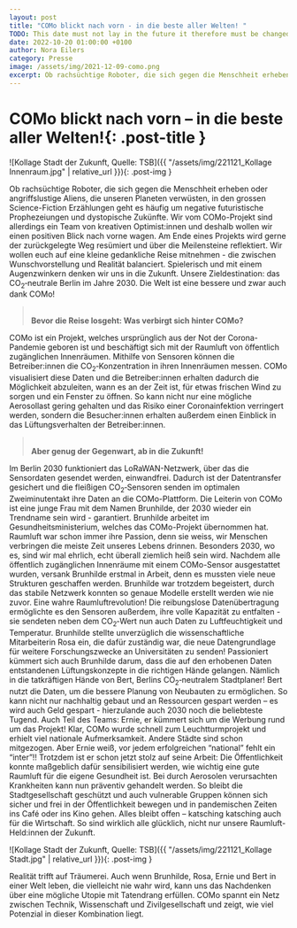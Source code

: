 ```yaml
---
layout: post
title: "COMo blickt nach vorn - in die beste aller Welten! "
TODO: This date must not lay in the future it therefore must be changed on the day the post is published 2021 -> 2022
date: 2022-10-20 01:00:00 +0100
author: Nora Eilers
category: Presse
image: /assets/img/2021-12-09-como.png
excerpt: Ob rachsüchtige Roboter, die sich gegen die Menschheit erheben oder angriffslustige Aliens, die unseren Planeten verwüsten, in den grossen Science-Fiction Erzählungen geht es häufig um negative futuristische Prophezeiungen und dystopische Zukünfte. Wir vom COMo-Projekt  sind allerdings ein Team von kreativen Optimist:innen und deshalb wollen wir einen positiven Blick nach vorne wagen.
---
```


# **COMo blickt nach vorn – in die beste aller Welten!**{: .post-title }

![Kollage Stadt der Zukunft, Quelle: TSB]({{ "/assets/img/221121_Kollage Innenraum.jpg" | relative_url }}){: .post-img }

Ob rachsüchtige Roboter, die sich gegen die Menschheit erheben oder angriffslustige Aliens, die unseren Planeten verwüsten, in den grossen Science-Fiction Erzählungen geht es häufig um negative futuristische Prophezeiungen und dystopische Zukünfte. Wir vom COMo-Projekt  sind allerdings ein Team von kreativen Optimist:innen und deshalb wollen wir einen positiven Blick nach vorne wagen. Am Ende eines Projekts wird gerne der zurückgelegte Weg resümiert und über die Meilensteine reflektiert. Wir wollen euch auf eine kleine gedankliche Reise mitnehmen - die zwischen Wunschvorstellung und Realität balanciert. Spielerisch und mit einem Augenzwinkern denken wir uns in die Zukunft. Unsere Zieldestination: das CO<sub>2</sub>&#8209;neutrale Berlin im Jahre 2030. Die Welt ist eine bessere und zwar auch dank COMo! 

> <br/> **Bevor die Reise losgeht: Was verbirgt sich hinter COMo?**

COMo ist ein Projekt, welches ursprünglich aus der Not der Corona-Pandemie geboren ist und beschäftigt sich mit der Raumluft von öffentlich zugänglichen Innenräumen. Mithilfe von Sensoren können die Betreiber:innen die CO<sub>2</sub>&#8209;Konzentration in ihren Innenräumen messen. COMo visualisiert diese Daten und die Betreiber:innen erhalten dadurch die Möglichkeit abzuleiten, wann es an der Zeit ist, für etwas frischen Wind zu sorgen und ein Fenster zu öffnen. So kann nicht nur eine mögliche Aerosollast gering gehalten und das Risiko einer Coronainfektion verringert werden, sondern die Besucher:innen erhalten außerdem einen Einblick in das Lüftungsverhalten der Betreiber:innen.

> <br/> **Aber genug der Gegenwart, ab in die Zukunft!**

Im Berlin 2030 funktioniert das LoRaWAN-Netzwerk, über das die Sensordaten gesendet werden, einwandfrei. Dadurch ist der Datentransfer gesichert und die fleißigen CO<sub>2</sub>&#8209;Sensoren senden im optimalen Zweiminutentakt ihre Daten an die COMo-Plattform. Die Leiterin von COMo ist eine junge Frau mit dem Namen Brunhilde, der  2030 wieder ein Trendname sein wird - garantiert. Brunhilde arbeitet im Gesundheitsministerium, welches das COMo-Projekt übernommen hat. Raumluft war schon immer ihre Passion, denn sie weiss, wir Menschen verbringen die meiste Zeit unseres Lebens drinnen. Besonders 2030, wo es, sind wir mal ehrlich, echt überall ziemlich heiß sein wird. Nachdem alle öffentlich zugänglichen Innenräume mit einem COMo-Sensor ausgestattet wurden, versank Brunhilde erstmal in Arbeit, denn es mussten viele neue Strukturen geschaffen werden. Brunhilde war trotzdem begeistert, durch das stabile Netzwerk konnten so genaue Modelle erstellt werden wie nie zuvor. Eine wahre Raumluftrevolution! Die reibungslose Datenübertragung ermöglichte es den Sensoren außerdem, ihre volle Kapazität zu entfalten - sie sendeten neben dem CO<sub>2</sub>&#8209;Wert nun auch Daten zu Luftfeuchtigkeit und Temperatur. Brunhilde stellte unverzüglich die wissenschaftliche Mitarbeiterin Rosa ein, die dafür zuständig war, die neue Datengrundlage für weitere Forschungszwecke an Universitäten zu senden! Passioniert kümmert sich auch Brunhilde darum, dass die auf den erhobenen Daten entstandenen Lüftungskonzepte in die richtigen Hände gelangen. Nämlich in die tatkräftigen Hände von Bert, Berlins CO<sub>2</sub>&#8209;neutralem Stadtplaner! Bert nutzt die Daten, um die bessere Planung von Neubauten zu ermöglichen. So kann nicht nur nachhaltig gebaut und an Ressourcen gespart werden – es wird auch Geld gespart - hierzulande auch 2030 noch die beliebteste Tugend. Auch Teil des Teams: Ernie, er kümmert sich um die Werbung rund um das Projekt! Klar, COMo wurde schnell zum Leuchtturmprojekt und erhielt viel nationale Aufmerksamkeit. Andere Städte sind schon mitgezogen. Aber Ernie weiß, vor jedem erfolgreichen “national” fehlt ein “inter”!! Trotzdem ist er schon jetzt stolz auf seine Arbeit: Die Öffentlichkeit konnte maßgeblich dafür sensibilisiert werden, wie wichtig eine gute Raumluft für die eigene Gesundheit ist. Bei durch Aerosolen verursachten Krankheiten kann nun präventiv gehandelt werden. So bleibt die Stadtgesellschaft geschützt und auch vulnerable Gruppen können sich sicher und frei in der Öffentlichkeit bewegen und in pandemischen Zeiten ins Café oder ins Kino gehen. Alles bleibt offen – katsching katsching auch für die Wirtschaft. So sind wirklich alle glücklich, nicht nur unsere Raumluft-Held:innen der Zukunft.

![Kollage Stadt der Zukunft, Quelle: TSB]({{ "/assets/img/221121_Kollage Stadt.jpg" | relative_url }}){: .post-img }

Realität trifft auf Träumerei. Auch wenn Brunhilde, Rosa, Ernie und Bert in einer Welt leben, die vielleicht nie wahr wird, kann uns das Nachdenken über eine mögliche Utopie mit Tatendrang erfüllen. COMo spannt ein Netz zwischen Technik, Wissenschaft und Zivilgesellschaft und zeigt, wie viel Potenzial in dieser Kombination liegt.  